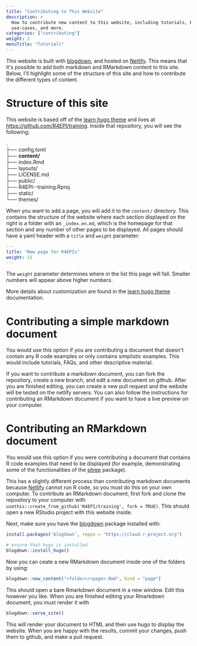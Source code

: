 ```yaml
---
title: "Contributing to This Website"
description: >
  How to contribute new content to this website, including tutorials, FAQs,
  use-cases, and more.
categories: ["contributing"]
weight: 2
menuTitle: "Tutorials"
---
```


This website is built with [blogdown], and hosted on [Netlify]. This means that
it's possible to add both markdown and RMarkdown content to this site. Below,
I'll highlight some of the structure of this site and how to contribute the
different types of content.

# Structure of this site

This website is based off of the [learn hugo theme] and lives at
https://github.com/R4EPI/training. Inside that repository, you will see the
following:

.    
├── config.toml    
├── **content/**    
├── index.Rmd    
├── layouts/    
├── LICENSE.md    
├── public/    
├── R4EPI--training.Rproj    
├── static/    
└── themes/    

When you want to add a page, you will add it to the `content/` directory. This
contains the structure of the website where each section displayed on the right
is a folder with an `_index.en.md`, which is the homepage for that section and
any number of other pages to be displayed. All pages should have a yaml header
with a `title` and `weight` parameter:

```yaml
---
title: "New page for R4EPIs"
weight: 15
---
```

The `weight` parameter determines where in the list this page will fall. Smaller
numbers will appear above higher numbers.

More details about customization are found in the [learn hugo theme] documentation. 

# Contributing a simple markdown document

You would use this option if you are contributing a document that doesn't 
contain any R code examples or only contains simplistic examples. This would
include tutorials, FAQs, and other descriptive material. 

If you want to contribute a markdown document, you can fork the repository, 
create a new branch, and edit a new document on github. After you are finished
editing, you can create a new pull request and the website will be tested on the
netlify servers. You can also follow the instructions for contributing an 
RMarkdown document if you want to have a live preview on your computer.

# Contributing an RMarkdown document

You would use this option if you were contributing a document that contains R
code examples that need to be displayed (for example, demonstrating some of the
functionalities of the [sitrep] package).

This has a slightly different process than contributing markdown documents
because [Netlify] cannot run R code, so you must do this on your own computer.
To contribute an RMarkdown document, first fork and clone the repository to your
computer with `usethis::create_from_github('R4EPI/training', fork = TRUE)`. This
should open a new RStudio project with this website inside.

Next, make sure you have the [blogdown] package installed with:

```r
install.packages('blogdown', repos = "https://cloud.r-project.org")

# ensure that hugo is installed
blogdown::install_hugo()
``` 

Now you can ceate a new RMarkdown document inside one of the folders by using:

```r
blogdown::new_content("<folder>/<page>.Rmd", kind = "page")
```

This should open a bare Rmarkdown document in a new window. Edit this however
you like.  When you are finished editing your Rmarkdown document, you must
render it with 

```r
blogdown::serve_site()
``` 

This will render your document to HTML and then use hugo to display the
website. When you are happy with the results, commit your changes, push them to
github, and make a pull request.


[blogdown]: https://bookdown.org/yihui/blogdown/
[Netlify]: https://netlify.com
[learn hugo theme]: https://learn.netlify.com/en/
[sitrep]: https://github/R4EPI/sitrep
